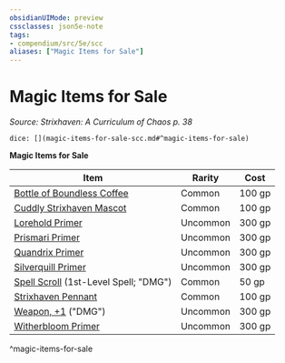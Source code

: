 ```yaml
---
obsidianUIMode: preview
cssclasses: json5e-note
tags:
- compendium/src/5e/scc
aliases: ["Magic Items for Sale"]
---
```

# Magic Items for Sale
*Source: Strixhaven: A Curriculum of Chaos p. 38* 

`dice: [](magic-items-for-sale-scc.md#^magic-items-for-sale)`

**Magic Items for Sale**

| Item | Rarity | Cost |
|------|--------|------|
| [Bottle of Boundless Coffee](compendium/items/bottle-of-boundless-coffee-scc.md) | Common | 100 gp |
| [Cuddly Strixhaven Mascot](compendium/items/cuddly-strixhaven-mascot-scc.md) | Common | 100 gp |
| [Lorehold Primer](compendium/items/lorehold-primer-scc.md) | Uncommon | 300 gp |
| [Prismari Primer](compendium/items/prismari-primer-scc.md) | Uncommon | 300 gp |
| [Quandrix Primer](compendium/items/quandrix-primer-scc.md) | Uncommon | 300 gp |
| [Silverquill Primer](compendium/items/silverquill-primer-scc.md) | Uncommon | 300 gp |
| [Spell Scroll](compendium/items/spell-scroll-1st-level.md) (1st-Level Spell; "DMG") | Common | 50 gp |
| [Strixhaven Pennant](compendium/items/strixhaven-pennant-scc.md) | Common | 100 gp |
| [Weapon, +1](compendium/items/1-weapon.md) ("DMG") | Uncommon | 300 gp |
| [Witherbloom Primer](compendium/items/witherbloom-primer-scc.md) | Uncommon | 300 gp |
^magic-items-for-sale
